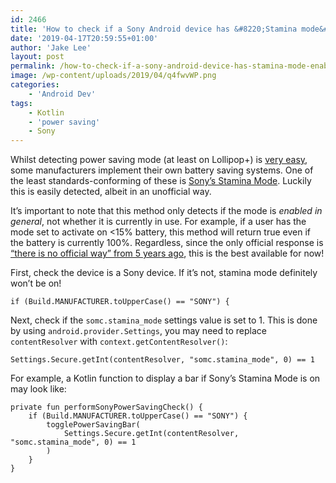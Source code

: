 ```yaml
---
id: 2466
title: 'How to check if a Sony Android device has &#8220;Stamina mode&#8221; enabled'
date: '2019-04-17T20:59:55+01:00'
author: 'Jake Lee'
layout: post
permalink: /how-to-check-if-a-sony-android-device-has-stamina-mode-enabled/
image: /wp-content/uploads/2019/04/q4fwvWP.png
categories:
    - 'Android Dev'
tags:
    - Kotlin
    - 'power saving'
    - Sony
---
```


Whilst detecting power saving mode (at least on Lollipop+) is [very easy](/displaying-a-power-saving-enabled-bar-inside-your-android-app/), some manufacturers implement their own battery saving systems. One of the least standards-conforming of these is [Sony’s Stamina Mode](https://support.sonymobile.com/gb/xperiam2/faq/battery,-power-&-charging/023101886c027a68013a30335ef3007772/). Luckily this is easily detected, albeit in an unofficial way.

It’s important to note that this method only detects if the mode is *enabled in general*, not whether it is currently in use. For example, if a user has the mode set to activate on &lt;15% battery, this method will return true even if the battery is currently 100%. Regardless, since the only official response is [“there is no official way” from 5 years ago](https://stackoverflow.com/a/19823306/608312), this is the best available for now!

First, check the device is a Sony device. If it’s not, stamina mode definitely won’t be on!

```
if (Build.MANUFACTURER.toUpperCase() == "SONY") {
```

Next, check if the `somc.stamina_mode` settings value is set to 1. This is done by using `android.provider.Settings`, you may need to replace `contentResolver` with `context.getContentResolver()`:

```
Settings.Secure.getInt(contentResolver, "somc.stamina_mode", 0) == 1
```

For example, a Kotlin function to display a bar if Sony’s Stamina Mode is on may look like:

```
private fun performSonyPowerSavingCheck() {
    if (Build.MANUFACTURER.toUpperCase() == "SONY") {
        togglePowerSavingBar(
            Settings.Secure.getInt(contentResolver, "somc.stamina_mode", 0) == 1
        )
    }
}
```